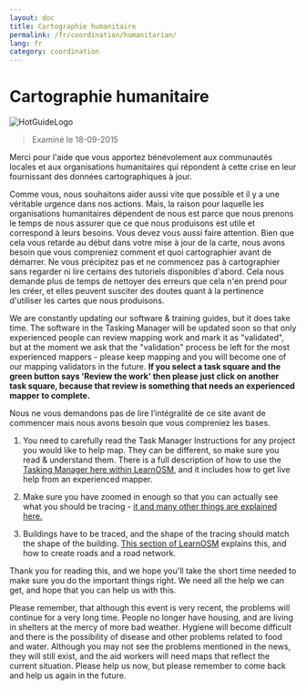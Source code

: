 ```yaml
---
layout: doc
title: Cartographie humanitaire
permalink: /fr/coordination/humanitarian/
lang: fr
category: coordination
---
```


# Cartographie humanitaire

![HotGuideLogo](/images/hot-logo.png)

> Examiné le 18-09-2015

Merci pour l'aide que vous apportez bénévolement aux communautés locales et aux organisations humanitaires qui répondent à cette crise en leur fournissant des données cartographiques à jour.  

Comme vous, nous souhaitons aider aussi vite que possible et il y a une véritable urgence dans nos actions. Mais, la raison pour laquelle les organisations humanitaires dépendent de nous est parce que nous prenons le temps de nous assurer que ce que nous produisons est utile et correspond à leurs besoins. Vous devez vous aussi faire attention. Bien que cela vous retarde au début dans votre mise à jour de la carte, nous avons besoin que vous compreniez comment et quoi cartographier avant de démarrer. Ne vous précipitez pas et ne commencez pas à cartographier sans regarder ni lire certains des tutoriels disponibles d'abord. Cela nous demande plus de temps de nettoyer des erreurs que cela n'en prend pour les créer, et elles peuvent susciter des doutes quant à la pertinence d'utiliser les cartes que nous produisons.  

We are constantly updating our software & training guides, but it does take time. The software in the Tasking Manager will be updated soon so that only experienced people can review mapping work and mark it as "validated", but at the moment we ask that the "validation" process be left for the most experienced mappers - please keep mapping and you will become one of our mapping validators in the future. **If you select a task square and the green button says 'Review the work' then please just click on another task square, because that review is something that needs an experienced mapper to complete.**  

Nous ne vous demandons pas de lire l’intégralité de ce site avant de commencer mais nous avons besoin que vous compreniez les bases.  

1.  You need to carefully read the Task Manager Instructions for any project you would like to help map. They can be different, so make sure you read & understand them. There is a full description of how to use the [Tasking Manager here within LearnOSM](/en/coordination/tasking-manager/), and it includes how to get live help from an experienced mapper.  

2.  Make sure you have zoomed in enough so that you can actually see what you should be tracing - [it and many other things are explained here.](/en/coordination/remote/)  

3.  Buildings have to be traced, and the shape of the tracing should match the shape of the building. [This section of LearnOSM](/en/coordination/remote-tracing/) explains this, and how to create roads and a road network.  

Thank you for reading this, and we hope you'll take the short time needed to make sure you do the important things right. We need all the help we can get, and hope that you can help us with this.  

Please remember, that although this event is very recent, the problems will continue for a very long time. People no longer have housing, and are living in shelters at the mercy of more bad weather. Hygiene will become difficult and there is the possibility of disease and other problems related to food and water. Although you may not see the problems mentioned in the news, they will still exist, and the aid workers will need maps that reflect the current situation. Please help us now, but please remember to come back and help us again in the future. 